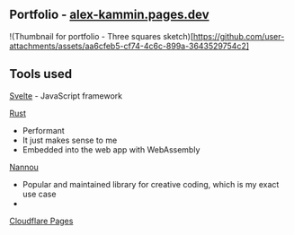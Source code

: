 ## Portfolio - [alex-kammin.pages.dev](https://alex-kammin.pages.dev/)
!(Thumbnail for portfolio - Three squares sketch)[https://github.com/user-attachments/assets/aa6cfeb5-cf74-4c6c-899a-3643529754c2]

## Tools used
[Svelte](https://svelte.dev/) - JavaScript framework

[Rust](https://www.rust-lang.org/)
- Performant
- It just makes sense to me
- Embedded into the web app with WebAssembly

[Nannou](https://nannou.cc/)
- Popular and maintained library for creative coding, which is my exact use case
-

[Cloudflare Pages](https://pages.cloudflare.com/)
